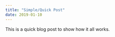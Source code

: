 ```yaml
---
title: "Simple/Quick Post"
date: 2019-01-10
---
```

This is a quick blog post to show how it all works.
